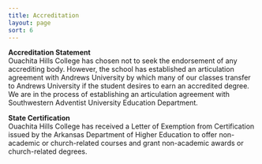 ```yaml
---
title: Accreditation
layout: page
sort: 6
---
```

**Accreditation Statement**  
Ouachita Hills College has chosen not to seek the endorsement of any accrediting body.
However, the school has established an articulation agreement with Andrews University by
which many of our classes transfer to Andrews University if the student desires to earn an
accredited degree. We are in the process of establishing an articulation agreement with Southwestern Adventist University Education Department.

**State Certification**  
Ouachita Hills College has received a Letter of Exemption from Certification issued by the
Arkansas Department of Higher Education to offer non-academic or church-related courses and
grant non-academic awards or church-related degrees.
